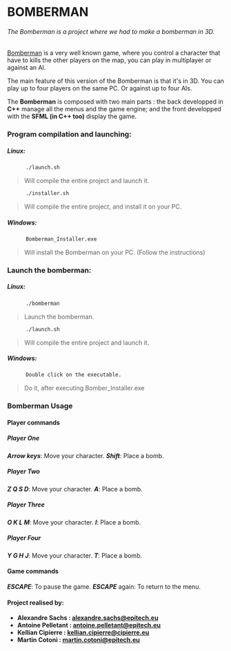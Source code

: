 # BOMBERMAN

###### The Bomberman is a project where we had to make a bomberman in 3D.
[Bomberman](https://en.wikipedia.org/wiki/Bomberman) is a very well known game, where you control a character that have to kills the other players on the map, you can play in multiplayer or against an AI.

The main feature of this version of the Bomberman is that it's in 3D. You can play up to four players on the same PC. Or against up to four AIs.

The **Bomberman** is composed with two main parts : the back developped in **C++** manage all the menus and the game engine; and the front developped with the **SFML (in C++ too)** display the game.
 
### Program compilation and launching:
  ##### Linux:
  ```sh
        ./launch.sh
```
  > Will compile the entire project and launch it.

  ```sh
        ./installer.sh
```
  > Will compile the entire project, and install it on your PC.

   ##### Windows:
  ```sh
        Bomberman_Installer.exe
```
  >  Will install the Bomberman on your PC. (Follow the instructions)

### Launch the bomberman:
  ##### Linux:
  ```sh
        ./bomberman
```
  >  Launch the bomberman.

  ```sh
        ./launch.sh
```
  >  Will compile the entire project and launch it.

   ##### Windows:
  ```sh
        Double click on the executable.
```
  >  Do it, after executing Bomber_Installer.exe


### Bomberman Usage

#### Player commands
  ##### Player One
  ***Arrow keys***: Move your character.
  ***Shift***: Place a bomb.
  ##### Player Two
  ***Z Q S D***: Move your character.
  ***A***: Place a bomb.
  ##### Player Three
  ***O K L M***: Move your character.
  ***I***: Place a bomb.
  ##### Player Four
  ***Y G H J***: Move your character.
  ***T***: Place a bomb.

#### Game commands
  ***ESCAPE***: To pause the game.
  ***ESCAPE*** again: To return to the menu.


 #### Project realised by:
- **Alexandre Sachs : [alexandre.sachs@epitech.eu](https://github.com/SachsA)**
- **Antoine Pelletant : [antoine.pelletant@epitech.eu](https://github.com/yabou)**
- **Kellian Cipierre : [kellian.cipierre@cipierre.eu]()**
- **Martin Cotoni : [martin.cotoni@epitech.eu](https://github.com/cotonim)**
